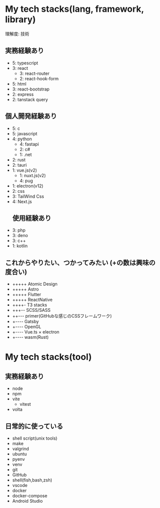 # My tech stacks(lang, framework, library)
理解度: 技術 
## 実務経験あり
- 5: typescript 
- 3: react
  - 3: react-router
  - 2: react-hook-form
- 5: html
- 3: react-bootstrap
- 2: express
- 2: tanstack query
## 個人開発経験あり
- 5: c
- 5: javascript
- 4: python
  - 4: fastapi
  - 2: c#
  - 1: .net
- 2: rust
- 2: tauri
- 1: vue.js(v2)
  - 1: nuxt.js(v2)
  - 4: pug
- 1: electron(v12)
- 2: css
- 3: TailWind Css
- 4: Next.js
  ## 使用経験あり
- 3: php
- 3: deno
- 3: c++
- 1: kotlin
## これからやりたい、つかってみたい (+の数は興味の度合い)
- +++++ Atomic Design 
- +++++ Astro 
- +++++ Flutter 
- +++++ ReactNative 
- ++++- T3 stacks 
- +++-- SCSS/SASS 
- ++--- primer(GitHubな感じのCSSフレームワーク) 
- +---- Gatsby 
- +---- OpenGL 
- +---- Vue.ts × electron 
- +---- wasm(Rust) 

# My tech stacks(tool)
## 実務経験あり
- node
- npm
- vite
  - vitest
- volta
## 日常的に使っている
- shell script(unix tools)
- make
- valgrind
- ubuntu
- pyenv
- venv
- git
- GitHub
- shell(fish,bash,zsh)
- vscode
- docker
- docker-compose
- Android Studio
